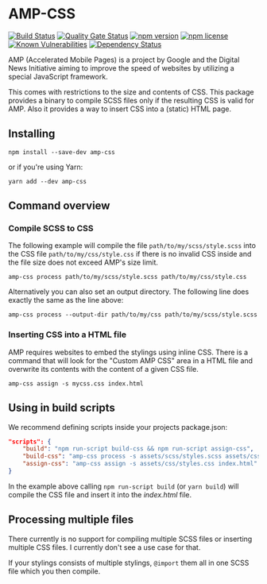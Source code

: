 # AMP-CSS

[![Build Status](https://travis-ci.com/saitho/amp-css.svg?branch=master)](https://travis-ci.com/saitho/amp-css)
[![Quality Gate Status](https://sonarcloud.io/api/project_badges/measure?project=amp-css&metric=alert_status)](https://sonarcloud.io/dashboard?id=amp-css)
[![npm version](https://img.shields.io/npm/v/amp-css.svg)](https://www.npmjs.com/package/amp-css)
[![npm license](https://img.shields.io/npm/l/amp-css.svg)](https://www.npmjs.com/package/amp-css)
[![Known Vulnerabilities](https://snyk.io/test/github/saitho/namp-css/badge.svg?targetFile=package.json)](https://snyk.io/test/github/saitho/amp-css?targetFile=package.json)
[![Dependency Status](https://david-dm.org/saitho/amp-css/status.svg)](https://david-dm.org/saitho/amp-css)

AMP (Accelerated Mobile Pages) is a project by Google and the Digital News Initiative
aiming to improve the speed of websites by utilizing a special JavaScript framework.

This comes with restrictions to the size and contents of CSS.
This package provides a binary to compile SCSS files only if the resulting CSS is valid for AMP.
Also it provides a way to insert CSS into a (static) HTML page.

## Installing

```shell script
npm install --save-dev amp-css
```

or if you're using Yarn:

```shell script
yarn add --dev amp-css
```

## Command overview

### Compile SCSS to CSS

The following example will compile the file `path/to/my/scss/style.scss` into the CSS file `path/to/my/css/style.css`
if there is no invalid CSS inside and the file size does not exceed AMP's size limit.

```shell script
amp-css process path/to/my/scss/style.scss path/to/my/css/style.css
```

Alternatively you can also set an output directory. The following line does exactly the same as the line above:

```shell script
amp-css process --output-dir path/to/my/css path/to/my/scss/style.scss
```

### Inserting CSS into a HTML file

AMP requires websites to embed the stylings using inline CSS.
There is a command that will look for the "Custom AMP CSS" area in a HTML file
and overwrite its contents with the content of a given CSS file.

```shell script
amp-css assign -s mycss.css index.html
```

## Using in build scripts

We recommend defining scripts inside your projects package.json:

```json
"scripts": {
    "build": "npm run-script build-css && npm run-script assign-css",
    "build-css": "amp-css process -s assets/scss/styles.scss assets/css/styles.css",
    "assign-css": "amp-css assign -s assets/css/styles.css index.html"
}
```

In the example above calling `npm run-script build` (or `yarn build`) will compile the CSS file and insert it into the _index.html_ file.

## Processing multiple files

There currently is no support for compiling multiple SCSS files or inserting multiple CSS files.
I currently don't see a use case for that.

If your stylings consists of multiple stylings, `@import` them all in one SCSS file which you then compile.